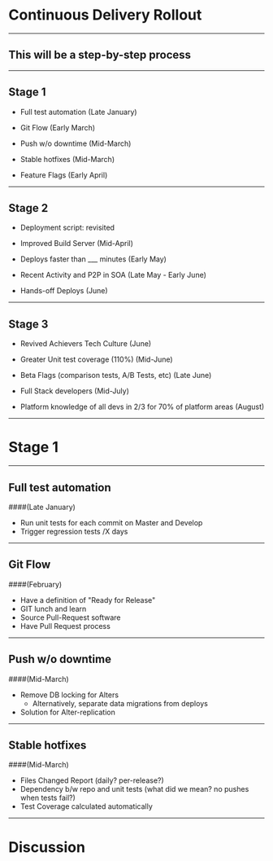 
# Continuous Delivery Rollout

---

## This will be a step-by-step process

---

## Stage 1

- Full test automation (Late January)

- Git Flow (Early March)

- Push w/o downtime (Mid-March)

- Stable hotfixes (Mid-March)

- Feature Flags (Early April)

---

## Stage 2

- Deployment script: revisited

- Improved Build Server (Mid-April)

- Deploys faster than ___ minutes (Early May)

- Recent Activity and P2P in SOA (Late May - Early June)

- Hands-off Deploys (June)


---

## Stage 3

- Revived Achievers Tech Culture (June)

- Greater Unit test coverage (110%) (Mid-June)

- Beta Flags (comparison tests, A/B Tests, etc) (Late June)

- Full Stack developers (Mid-July)

- Platform knowledge of all devs in 2/3 for 70% of platform areas (August)

---

# Stage 1

---

## Full test automation 
####(Late January)

- Run unit tests for each commit on Master and Develop 
- Trigger regression tests /X days

---

## Git Flow 
####(February)

- Have a definition of "Ready for Release" 
- GIT lunch and learn 
- Source Pull-Request software 
- Have Pull Request process 

---

## Push w/o downtime 
####(Mid-March)

- Remove DB locking for Alters 
	- Alternatively, separate data migrations from deploys
- Solution for Alter-replication 

---

## Stable hotfixes 
####(Mid-March)

- Files Changed Report (daily? per-release?) 
- Dependency b/w repo and unit tests (what did we mean? no pushes when tests fail?) 
- Test Coverage calculated automatically 

---

# Discussion